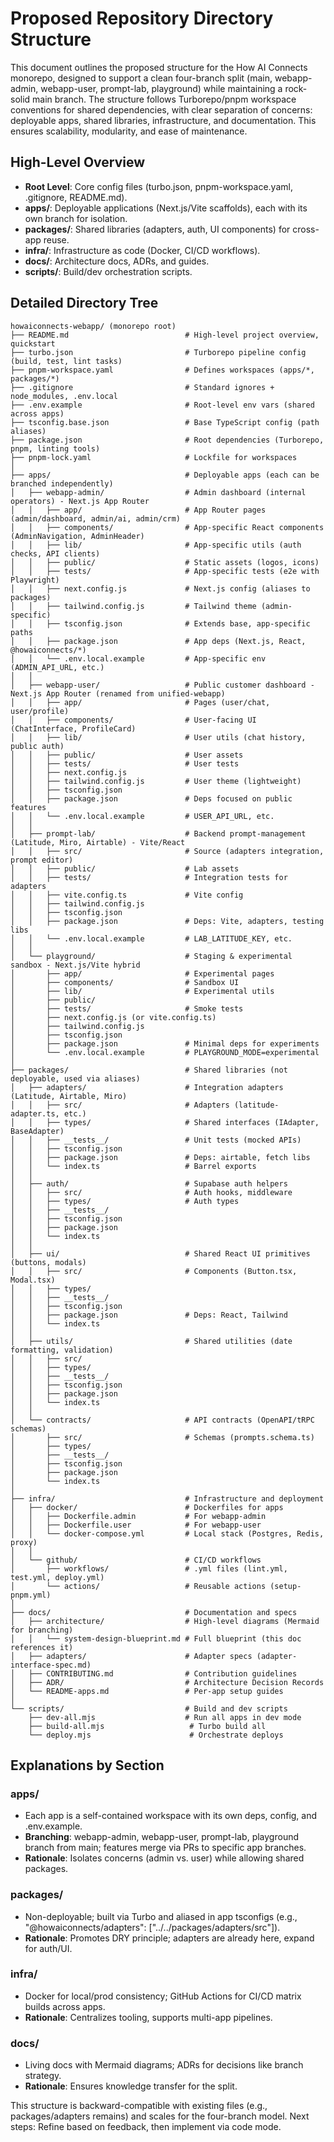 # Proposed Repository Directory Structure

This document outlines the proposed structure for the How AI Connects monorepo, designed to support a clean four-branch split (main, webapp-admin, webapp-user, prompt-lab, playground) while maintaining a rock-solid main branch. The structure follows Turborepo/pnpm workspace conventions for shared dependencies, with clear separation of concerns: deployable apps, shared libraries, infrastructure, and documentation. This ensures scalability, modularity, and ease of maintenance.

## High-Level Overview

- **Root Level**: Core config files (turbo.json, pnpm-workspace.yaml, .gitignore, README.md).
- **apps/**: Deployable applications (Next.js/Vite scaffolds), each with its own branch for isolation.
- **packages/**: Shared libraries (adapters, auth, UI components) for cross-app reuse.
- **infra/**: Infrastructure as code (Docker, CI/CD workflows).
- **docs/**: Architecture docs, ADRs, and guides.
- **scripts/**: Build/dev orchestration scripts.

## Detailed Directory Tree

```
howaiconnects-webapp/ (monorepo root)
├── README.md                          # High-level project overview, quickstart
├── turbo.json                         # Turborepo pipeline config (build, test, lint tasks)
├── pnpm-workspace.yaml                # Defines workspaces (apps/*, packages/*)
├── .gitignore                         # Standard ignores + node_modules, .env.local
├── .env.example                       # Root-level env vars (shared across apps)
├── tsconfig.base.json                 # Base TypeScript config (path aliases)
├── package.json                       # Root dependencies (Turborepo, pnpm, linting tools)
├── pnpm-lock.yaml                     # Lockfile for workspaces
│
├── apps/                              # Deployable apps (each can be branched independently)
│   ├── webapp-admin/                  # Admin dashboard (internal operators) - Next.js App Router
│   │   ├── app/                       # App Router pages (admin/dashboard, admin/ai, admin/crm)
│   │   ├── components/                # App-specific React components (AdminNavigation, AdminHeader)
│   │   ├── lib/                       # App-specific utils (auth checks, API clients)
│   │   ├── public/                    # Static assets (logos, icons)
│   │   ├── tests/                     # App-specific tests (e2e with Playwright)
│   │   ├── next.config.js             # Next.js config (aliases to packages)
│   │   ├── tailwind.config.js         # Tailwind theme (admin-specific)
│   │   ├── tsconfig.json              # Extends base, app-specific paths
│   │   ├── package.json               # App deps (Next.js, React, @howaiconnects/*)
│   │   └── .env.local.example         # App-specific env (ADMIN_API_URL, etc.)
│   │
│   ├── webapp-user/                   # Public customer dashboard - Next.js App Router (renamed from unified-webapp)
│   │   ├── app/                       # Pages (user/chat, user/profile)
│   │   ├── components/                # User-facing UI (ChatInterface, ProfileCard)
│   │   ├── lib/                       # User utils (chat history, public auth)
│   │   ├── public/                    # User assets
│   │   ├── tests/                     # User tests
│   │   ├── next.config.js
│   │   ├── tailwind.config.js         # User theme (lightweight)
│   │   ├── tsconfig.json
│   │   ├── package.json               # Deps focused on public features
│   │   └── .env.local.example         # USER_API_URL, etc.
│   │
│   ├── prompt-lab/                    # Backend prompt-management (Latitude, Miro, Airtable) - Vite/React
│   │   ├── src/                       # Source (adapters integration, prompt editor)
│   │   ├── public/                    # Lab assets
│   │   ├── tests/                     # Integration tests for adapters
│   │   ├── vite.config.ts             # Vite config
│   │   ├── tailwind.config.js
│   │   ├── tsconfig.json
│   │   ├── package.json               # Deps: Vite, adapters, testing libs
│   │   └── .env.local.example         # LAB_LATITUDE_KEY, etc.
│   │
│   └── playground/                    # Staging & experimental sandbox - Next.js/Vite hybrid
│       ├── app/                       # Experimental pages
│       ├── components/                # Sandbox UI
│       ├── lib/                       # Experimental utils
│       ├── public/
│       ├── tests/                     # Smoke tests
│       ├── next.config.js (or vite.config.ts)
│       ├── tailwind.config.js
│       ├── tsconfig.json
│       ├── package.json               # Minimal deps for experiments
│       └── .env.local.example         # PLAYGROUND_MODE=experimental
│
├── packages/                          # Shared libraries (not deployable, used via aliases)
│   ├── adapters/                      # Integration adapters (Latitude, Airtable, Miro)
│   │   ├── src/                       # Adapters (latitude-adapter.ts, etc.)
│   │   ├── types/                     # Shared interfaces (IAdapter, BaseAdapter)
│   │   ├── __tests__/                 # Unit tests (mocked APIs)
│   │   ├── tsconfig.json
│   │   ├── package.json               # Deps: airtable, fetch libs
│   │   └── index.ts                   # Barrel exports
│   │
│   ├── auth/                          # Supabase auth helpers
│   │   ├── src/                       # Auth hooks, middleware
│   │   ├── types/                     # Auth types
│   │   ├── __tests__/
│   │   ├── tsconfig.json
│   │   ├── package.json
│   │   └── index.ts
│   │
│   ├── ui/                            # Shared React UI primitives (buttons, modals)
│   │   ├── src/                       # Components (Button.tsx, Modal.tsx)
│   │   ├── types/
│   │   ├── __tests__/
│   │   ├── tsconfig.json
│   │   ├── package.json               # Deps: React, Tailwind
│   │   └── index.ts
│   │
│   ├── utils/                         # Shared utilities (date formatting, validation)
│   │   ├── src/
│   │   ├── types/
│   │   ├── __tests__/
│   │   ├── tsconfig.json
│   │   ├── package.json
│   │   └── index.ts
│   │
│   └── contracts/                     # API contracts (OpenAPI/tRPC schemas)
│       ├── src/                       # Schemas (prompts.schema.ts)
│       ├── types/
│       ├── __tests__/
│       ├── tsconfig.json
│       ├── package.json
│       └── index.ts
│
├── infra/                             # Infrastructure and deployment
│   ├── docker/                        # Dockerfiles for apps
│   │   ├── Dockerfile.admin           # For webapp-admin
│   │   ├── Dockerfile.user            # For webapp-user
│   │   └── docker-compose.yml         # Local stack (Postgres, Redis, proxy)
│   │
│   └── github/                        # CI/CD workflows
│       ├── workflows/                 # .yml files (lint.yml, test.yml, deploy.yml)
│       └── actions/                   # Reusable actions (setup-pnpm.yml)
│
├── docs/                              # Documentation and specs
│   ├── architecture/                  # High-level diagrams (Mermaid for branching)
│   │   └── system-design-blueprint.md # Full blueprint (this doc references it)
│   ├── adapters/                      # Adapter specs (adapter-interface-spec.md)
│   ├── CONTRIBUTING.md                # Contribution guidelines
│   ├── ADR/                           # Architecture Decision Records
│   └── README-apps.md                 # Per-app setup guides
│
└── scripts/                           # Build and dev scripts
    ├── dev-all.mjs                    # Run all apps in dev mode
    ├── build-all.mjs                   # Turbo build all
    └── deploy.mjs                      # Orchestrate deploys
```

## Explanations by Section

### apps/
- Each app is a self-contained workspace with its own deps, config, and .env.example.
- **Branching**: webapp-admin, webapp-user, prompt-lab, playground branch from main; features merge via PRs to specific app branches.
- **Rationale**: Isolates concerns (admin vs. user) while allowing shared packages.

### packages/
- Non-deployable; built via Turbo and aliased in app tsconfigs (e.g., "@howaiconnects/adapters": ["../../packages/adapters/src"]).
- **Rationale**: Promotes DRY principle; adapters are already here, expand for auth/UI.

### infra/
- Docker for local/prod consistency; GitHub Actions for CI/CD matrix builds across apps.
- **Rationale**: Centralizes tooling, supports multi-app pipelines.

### docs/
- Living docs with Mermaid diagrams; ADRs for decisions like branch strategy.
- **Rationale**: Ensures knowledge transfer for the split.

This structure is backward-compatible with existing files (e.g., packages/adapters remains) and scales for the four-branch model. Next steps: Refine based on feedback, then implement via code mode.